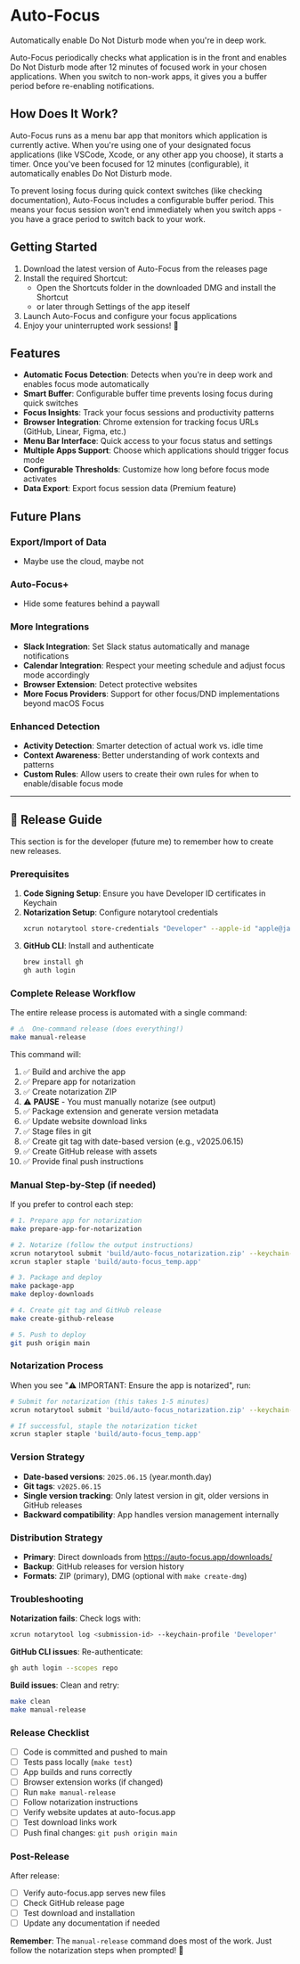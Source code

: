 # Auto-Focus

Automatically enable Do Not Disturb mode when you're in deep work.

Auto-Focus periodically checks what application is in the front and enables Do Not Disturb mode after 12 minutes of focused work in your chosen applications. When you switch to non-work apps, it gives you a buffer period before re-enabling notifications.

## How Does It Work?

Auto-Focus runs as a menu bar app that monitors which application is currently active. When you're using one of your designated focus applications (like VSCode, Xcode, or any other app you choose), it starts a timer. Once you've been focused for 12 minutes (configurable), it automatically enables Do Not Disturb mode.

To prevent losing focus during quick context switches (like checking documentation), Auto-Focus includes a configurable buffer period. This means your focus session won't end immediately when you switch apps - you have a grace period to switch back to your work.

## Getting Started

1. Download the latest version of Auto-Focus from the releases page
2. Install the required Shortcut:
   - Open the Shortcuts folder in the downloaded DMG and install the Shortcut
   - or later through Settings of the app iteself
3. Launch Auto-Focus and configure your focus applications
4. Enjoy your uninterrupted work sessions! 🚀

## Features

- **Automatic Focus Detection**: Detects when you're in deep work and enables focus mode automatically
- **Smart Buffer**: Configurable buffer time prevents losing focus during quick switches
- **Focus Insights**: Track your focus sessions and productivity patterns
- **Browser Integration**: Chrome extension for tracking focus URLs (GitHub, Linear, Figma, etc.)
- **Menu Bar Interface**: Quick access to your focus status and settings
- **Multiple Apps Support**: Choose which applications should trigger focus mode
- **Configurable Thresholds**: Customize how long before focus mode activates
- **Data Export**: Export focus session data (Premium feature)

## Future Plans

### Export/Import of Data

- Maybe use the cloud, maybe not

### Auto-Focus+

- Hide some features behind a paywall

### More Integrations

- **Slack Integration**: Set Slack status automatically and manage notifications
- **Calendar Integration**: Respect your meeting schedule and adjust focus mode accordingly
- **Browser Extension**: Detect protective websites
- **More Focus Providers**: Support for other focus/DND implementations beyond macOS Focus

### Enhanced Detection

- **Activity Detection**: Smarter detection of actual work vs. idle time
- **Context Awareness**: Better understanding of work contexts and patterns
- **Custom Rules**: Allow users to create their own rules for when to enable/disable focus mode

---

## 🚀 Release Guide

This section is for the developer (future me) to remember how to create new releases.

### Prerequisites

1. **Code Signing Setup**: Ensure you have Developer ID certificates in Keychain
2. **Notarization Setup**: Configure notarytool credentials
   ```bash
   xcrun notarytool store-credentials "Developer" --apple-id "apple@janschill.de" --team-id "LKQJ2JG34Y"
   ```
3. **GitHub CLI**: Install and authenticate
   ```bash
   brew install gh
   gh auth login
   ```

### Complete Release Workflow

The entire release process is automated with a single command:

```bash
# ⚠️  One-command release (does everything!)
make manual-release
```

This command will:
1. ✅ Build and archive the app
2. ✅ Prepare app for notarization  
3. ✅ Create notarization ZIP
4. ⚠️  **PAUSE** - You must manually notarize (see output)
5. ✅ Package extension and generate version metadata
6. ✅ Update website download links
7. ✅ Stage files in git
8. ✅ Create git tag with date-based version (e.g., v2025.06.15)
9. ✅ Create GitHub release with assets
10. ✅ Provide final push instructions

### Manual Step-by-Step (if needed)

If you prefer to control each step:

```bash
# 1. Prepare app for notarization
make prepare-app-for-notarization

# 2. Notarize (follow the output instructions)
xcrun notarytool submit 'build/auto-focus_notarization.zip' --keychain-profile 'Developer' --wait
xcrun stapler staple 'build/auto-focus_temp.app'

# 3. Package and deploy
make package-app
make deploy-downloads

# 4. Create git tag and GitHub release
make create-github-release

# 5. Push to deploy
git push origin main
```

### Notarization Process

When you see "⚠️ IMPORTANT: Ensure the app is notarized", run:

```bash
# Submit for notarization (this takes 1-5 minutes)
xcrun notarytool submit 'build/auto-focus_notarization.zip' --keychain-profile 'Developer' --wait

# If successful, staple the notarization ticket
xcrun stapler staple 'build/auto-focus_temp.app'
```

### Version Strategy

- **Date-based versions**: `2025.06.15` (year.month.day)
- **Git tags**: `v2025.06.15`
- **Single version tracking**: Only latest version in git, older versions in GitHub releases
- **Backward compatibility**: App handles version management internally

### Distribution Strategy

- **Primary**: Direct downloads from https://auto-focus.app/downloads/
- **Backup**: GitHub releases for version history
- **Formats**: ZIP (primary), DMG (optional with `make create-dmg`)

### Troubleshooting

**Notarization fails**: Check logs with:
```bash
xcrun notarytool log <submission-id> --keychain-profile 'Developer'
```

**GitHub CLI issues**: Re-authenticate:
```bash
gh auth login --scopes repo
```

**Build issues**: Clean and retry:
```bash
make clean
make manual-release
```

### Release Checklist

- [ ] Code is committed and pushed to main
- [ ] Tests pass locally (`make test`)
- [ ] App builds and runs correctly
- [ ] Browser extension works (if changed)
- [ ] Run `make manual-release`
- [ ] Follow notarization instructions
- [ ] Verify website updates at auto-focus.app
- [ ] Test download links work
- [ ] Push final changes: `git push origin main`

### Post-Release

After release:
- [ ] Verify auto-focus.app serves new files
- [ ] Check GitHub release page
- [ ] Test download and installation
- [ ] Update any documentation if needed

**Remember**: The `manual-release` command does most of the work. Just follow the notarization steps when prompted! 🎉
